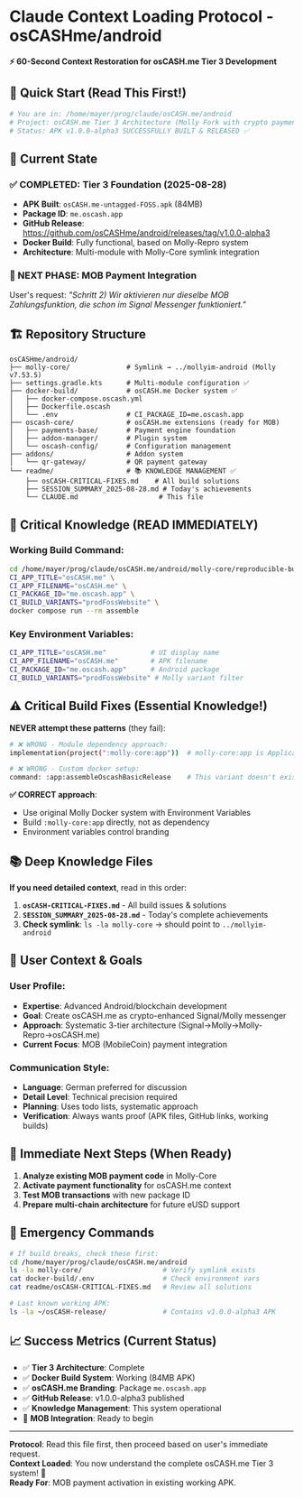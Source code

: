 # Claude Context Loading Protocol - osCASHme/android

**⚡ 60-Second Context Restoration for osCASH.me Tier 3 Development**

## 🚀 Quick Start (Read This First!)

```bash
# You are in: /home/mayer/prog/claude/osCASH.me/android
# Project: osCASH.me Tier 3 Architecture (Molly Fork with crypto payments)
# Status: APK v1.0.0-alpha3 SUCCESSFULLY BUILT & RELEASED ✅
```

## 📱 Current State

### ✅ COMPLETED: Tier 3 Foundation (2025-08-28)
- **APK Built**: `osCASH.me-untagged-FOSS.apk` (84MB) 
- **Package ID**: `me.oscash.app`
- **GitHub Release**: https://github.com/osCASHme/android/releases/tag/v1.0.0-alpha3
- **Docker Build**: Fully functional, based on Molly-Repro system
- **Architecture**: Multi-module with Molly-Core symlink integration

### 🔄 NEXT PHASE: MOB Payment Integration
User's request: *"Schritt 2) Wir aktivieren nur dieselbe MOB Zahlungsfunktion, die schon im Signal Messenger funktioniert."*

## 🏗️ Repository Structure

```
osCASHme/android/
├── molly-core/              # Symlink → ../mollyim-android (Molly v7.53.5)
├── settings.gradle.kts      # Multi-module configuration ✅
├── docker-build/            # osCASH.me Docker system ✅
│   ├── docker-compose.oscash.yml
│   ├── Dockerfile.oscash
│   └── .env                 # CI_PACKAGE_ID=me.oscash.app
├── oscash-core/             # osCASH.me extensions (ready for MOB)
│   ├── payments-base/       # Payment engine foundation
│   ├── addon-manager/       # Plugin system
│   └── oscash-config/       # Configuration management
├── addons/                  # Addon system
│   └── qr-gateway/          # QR payment gateway
└── readme/                  # 📚 KNOWLEDGE MANAGEMENT ✅
    ├── osCASH-CRITICAL-FIXES.md    # All build solutions
    ├── SESSION_SUMMARY_2025-08-28.md # Today's achievements  
    └── CLAUDE.md                    # This file
```

## 🔧 Critical Knowledge (READ IMMEDIATELY)

### Working Build Command:
```bash
cd /home/mayer/prog/claude/osCASH.me/android/molly-core/reproducible-builds
CI_APP_TITLE="osCASH.me" \
CI_APP_FILENAME="osCASH.me" \
CI_PACKAGE_ID="me.oscash.app" \
CI_BUILD_VARIANTS="prodFossWebsite" \
docker compose run --rm assemble
```

### Key Environment Variables:
```bash
CI_APP_TITLE="osCASH.me"           # UI display name
CI_APP_FILENAME="osCASH.me"        # APK filename  
CI_PACKAGE_ID="me.oscash.app"      # Android package
CI_BUILD_VARIANTS="prodFossWebsite" # Molly variant filter
```

## ⚠️ Critical Build Fixes (Essential Knowledge!)

**NEVER attempt these patterns** (they fail):
```bash
# ❌ WRONG - Module dependency approach:
implementation(project(":molly-core:app"))  # molly-core:app is Application, not Library!

# ❌ WRONG - Custom docker setup:
command: :app:assembleOscashBasicRelease    # This variant doesn't exist!
```

**✅ CORRECT approach**:
- Use original Molly Docker system with Environment Variables
- Build `:molly-core:app` directly, not as dependency
- Environment variables control branding

## 📚 Deep Knowledge Files

**If you need detailed context**, read in this order:
1. **`osCASH-CRITICAL-FIXES.md`** - All build issues & solutions
2. **`SESSION_SUMMARY_2025-08-28.md`** - Today's complete achievements
3. **Check symlink**: `ls -la molly-core` → should point to `../mollyim-android`

## 🎯 User Context & Goals

### User Profile:
- **Expertise**: Advanced Android/blockchain development
- **Goal**: Create osCASH.me as crypto-enhanced Signal/Molly messenger
- **Approach**: Systematic 3-tier architecture (Signal→Molly→Molly-Repro→osCASH.me)
- **Current Focus**: MOB (MobileCoin) payment integration

### Communication Style:
- **Language**: German preferred for discussion
- **Detail Level**: Technical precision required
- **Planning**: Uses todo lists, systematic approach
- **Verification**: Always wants proof (APK files, GitHub links, working builds)

## 🔮 Immediate Next Steps (When Ready)

1. **Analyze existing MOB payment code** in Molly-Core
2. **Activate payment functionality** for osCASH.me context
3. **Test MOB transactions** with new package ID
4. **Prepare multi-chain architecture** for future eUSD support

## 🚨 Emergency Commands

```bash
# If build breaks, check these first:
cd /home/mayer/prog/claude/osCASH.me/android
ls -la molly-core/                    # Verify symlink exists
cat docker-build/.env                 # Check environment vars
cat readme/osCASH-CRITICAL-FIXES.md   # Review all solutions

# Last known working APK:
ls -la ~/osCASH-release/              # Contains v1.0.0-alpha3 APK
```

## 📈 Success Metrics (Current Status)

- ✅ **Tier 3 Architecture**: Complete
- ✅ **Docker Build System**: Working (84MB APK)
- ✅ **osCASH.me Branding**: Package `me.oscash.app`
- ✅ **GitHub Release**: v1.0.0-alpha3 published
- ✅ **Knowledge Management**: This system operational
- 🔄 **MOB Integration**: Ready to begin

---

**Protocol**: Read this file first, then proceed based on user's immediate request.  
**Context Loaded**: You now understand the complete osCASH.me Tier 3 system! 🚀  
**Ready For**: MOB payment activation in existing working APK.